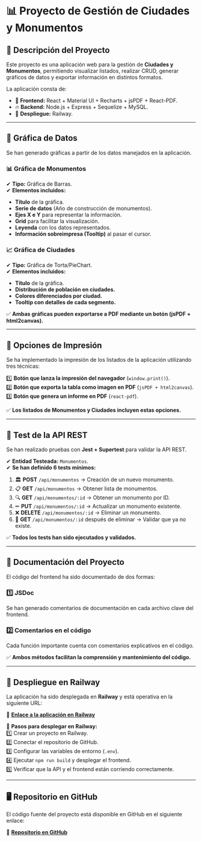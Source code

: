 # 📊 Proyecto de Gestión de Ciudades y Monumentos

## 📝 Descripción del Proyecto
Este proyecto es una aplicación web para la gestión de **Ciudades y Monumentos**, permitiendo visualizar listados, realizar CRUD, generar gráficos de datos y exportar información en distintos formatos.  

La aplicación consta de:
- 📌 **Frontend:** React + Material UI + Recharts + jsPDF + React-PDF.
- 🔥 **Backend:** Node.js + Express + Sequelize + MySQL.
- 🚀 **Despliegue:** Railway.

---

## 🎨 **Gráfica de Datos**
Se han generado gráficas a partir de los datos manejados en la aplicación.  

### **📊 Gráfica de Monumentos**
✔ **Tipo:** Gráfica de Barras.  
✔ **Elementos incluidos:**
  - **Título** de la gráfica.
  - **Serie de datos** (Año de construcción de monumentos).
  - **Ejes X e Y** para representar la información.
  - **Grid** para facilitar la visualización.
  - **Leyenda** con los datos representados.
  - **Información sobreimpresa (Tooltip)** al pasar el cursor.

### **📈 Gráfica de Ciudades**
✔ **Tipo:** Gráfica de Torta/PieChart.  
✔ **Elementos incluidos:**  
  - **Título** de la gráfica.  
  - **Distribución de población en ciudades.**  
  - **Colores diferenciados por ciudad.**  
  - **Tooltip con detalles de cada segmento.**  

✅ **Ambas gráficas pueden exportarse a PDF mediante un botón (jsPDF + html2canvas).**

---

## 📄 **Opciones de Impresión**
Se ha implementado la impresión de los listados de la aplicación utilizando tres técnicas:

1️⃣ **Botón que lanza la impresión del navegador** (`window.print()`).  
2️⃣ **Botón que exporta la tabla como imagen en PDF** (`jsPDF + html2canvas`).  
3️⃣ **Botón que genera un informe en PDF** (`react-pdf`).  

✅ **Los listados de Monumentos y Ciudades incluyen estas opciones.**

---

## 🧪 **Test de la API REST**
Se han realizado pruebas con **Jest + Supertest** para validar la API REST.  

✔ **Entidad Testeada:** `Monumentos`.  
✔ **Se han definido 6 tests mínimos:**  
  1. 🏛️ **POST** `/api/monumentos` → Creación de un nuevo monumento.  
  2. 📋 **GET** `/api/monumentos` → Obtener lista de monumentos.  
  3. 🔍 **GET** `/api/monumentos/:id` → Obtener un monumento por ID.  
  4. ✏ **PUT** `/api/monumentos/:id` → Actualizar un monumento existente.  
  5. ❌ **DELETE** `/api/monumentos/:id` → Eliminar un monumento.  
  6. 🚫 **GET** `/api/monumentos/:id` después de eliminar → Validar que ya no existe.  

✅ **Todos los tests han sido ejecutados y validados.**

---

## 📜 **Documentación del Proyecto**
El código del frontend ha sido documentado de dos formas:

### 1️⃣ **JSDoc**
Se han generado comentarios de documentación en cada archivo clave del frontend.  

### 2️⃣ **Comentarios en el código**
Cada función importante cuenta con comentarios explicativos en el código.

✅ **Ambos métodos facilitan la comprensión y mantenimiento del código.**

---

## 🚀 **Despliegue en Railway**
La aplicación ha sido desplegada en **Railway** y está operativa en la siguiente URL:

🔗 **[Enlace a la aplicación en Railway](infotur-production.up.railway.app)**

📌 **Pasos para desplegar en Railway:**  
1️⃣ Crear un proyecto en Railway.  
2️⃣ Conectar el repositorio de GitHub.  
3️⃣ Configurar las variables de entorno (`.env`).  
4️⃣ Ejecutar `npm run build` y desplegar el frontend.  
5️⃣ Verificar que la API y el frontend están corriendo correctamente.  

---

## 🖥️ **Repositorio en GitHub**
El código fuente del proyecto está disponible en GitHub en el siguiente enlace:

🔗 **[Repositorio en GitHub](URL_AQUI)**